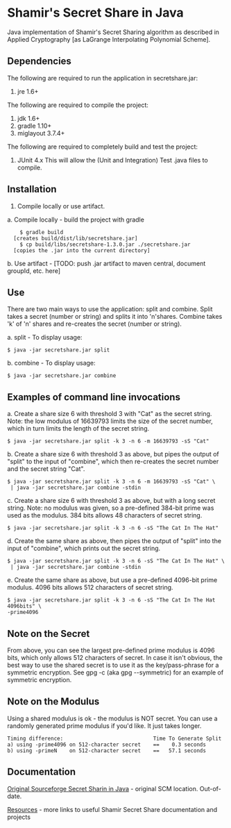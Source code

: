 Shamir's Secret Share in Java
==============================
Java implementation of Shamir's Secret Sharing algorithm 
as described in Applied Cryptography [as LaGrange Interpolating Polynomial Scheme].


Dependencies
-------------
The following are required to run the application in secretshare.jar:
 1. jre 1.6+
 

The following are required to compile the project:
 1.  jdk 1.6+
 2.  gradle 1.10+
 3.  miglayout 3.7.4+


The following are required to completely build and test the project:
 1.  JUnit 4.x
This will allow the (Unit and Integration) Test .java files to compile.
 
 
Installation
------
1. Compile locally or use artifact.

  a. Compile locally - build the project with gradle
```
    $ gradle build
  [creates build/dist/lib/secretshare.jar]
    $ cp build/libs/secretshare-1.3.0.jar ./secretshare.jar
  [copies the .jar into the current directory]
```
  b. Use artifact - [TODO: push .jar artifact to maven central, document groupId, etc. here]


Use
-----

   There are two main ways to use the application: split and combine.
   Split takes a secret (number or string) and splits it into 'n'shares.
   Combine takes 'k' of 'n' shares and re-creates the secret (number or string).

   a. split  - To display usage:
   ```
   $ java -jar secretshare.jar split
   ```

   b. combine  - To display usage:
   ```
   $ java -jar secretshare.jar combine
   ```
    
Examples of command line invocations
-----

  a. Create a share size 6 with threshold 3 with "Cat" as the secret string.   Note: the low modulus of 16639793 limits the size of the secret number, which in turn limits the length of the secret string.
  ```
  $ java -jar secretshare.jar split -k 3 -n 6 -m 16639793 -sS "Cat"
  ```

  b. Create a share size 6 with threshold 3 as above, but pipes the output of "split" to the input of "combine", which then re-creates the secret number and the secret string "Cat".
  ```
  $ java -jar secretshare.jar split -k 3 -n 6 -m 16639793 -sS "Cat" \
   | java -jar secretshare.jar combine -stdin
  ```

  c. Create a share size 6 with threshold 3 as above, but with a long secret string.  Note: no modulus was given, so a pre-defined 384-bit prime was used as the modulus.  384 bits allows 48 characters of secret string.
  ```
  $ java -jar secretshare.jar split -k 3 -n 6 -sS "The Cat In The Hat"
  ```
  
  d.  Create the same share as above, then pipes the output of "split" into the input of "combine", which prints out the secret string.
  ```
  $ java -jar secretshare.jar split -k 3 -n 6 -sS "The Cat In The Hat" \
   | java -jar secretshare.jar combine -stdin
  ```

  e.  Create the same share as above, but use a pre-defined 4096-bit prime modulus.  4096 bits allows 512 characters of secret string.
  ```
  $ java -jar secretshare.jar split -k 3 -n 6 -sS "The Cat In The Hat 4096bits" \
  -prime4096
  ```



Note on the Secret
-----
From above, you can see the largest pre-defined prime modulus is 4096 bits, which only allows 512 characters of secret.
In case it isn't obvious, the best way to use the shared secret is to use it as the key/pass-phrase for a symmetric encryption.
See gpg -c (aka gpg --symmetric) for an example of symmetric encryption.


Note on the Modulus
-----
Using a shared modulus is ok - the modulus is NOT secret.
You can use a randomly generated prime modulus if you'd like.
It just takes longer.

```
Timing difference:                             Time To Generate Split
a) using -prime4096 on 512-character secret    ==    0.3 seconds
b) using -primeN    on 512-character secret    ==   57.1 seconds
```

Documentation
----
[Original Sourceforge Secret Sharin in Java] - original SCM location.  Out-of-date.

[Resources] - more links to useful Shamir Secret Share documentation and projects


[Original Sourceforge Secret Sharin in Java]:http://secretsharejava.sourceforge.net/
[Resources]:extrastuff/resources.md

